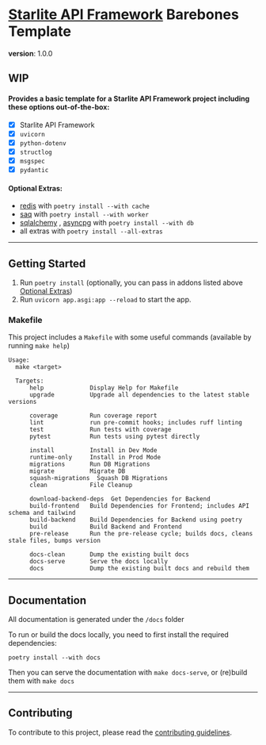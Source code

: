 # [Starlite API Framework](https://github.com/starlite-api/starlite) Barebones Template
__version__: 1.0.0

## WIP

#### Provides a basic template for a Starlite API Framework project including these options out-of-the-box:
- [x] Starlite API Framework
- [x] `uvicorn`
- [x] `python-dotenv`
- [x] `structlog`
- [x] `msgspec`
- [x] `pydantic`

#### Optional Extras:
- [redis](https://redis.io/) with `poetry install --with cache`
- [saq](https://github.com/tobymao/saq/) with `poetry install --with worker`
- [sqlalchemy](https://www.sqlalchemy.org/) , [asyncpg](https://magicstack.github.io/asyncpg/) with `poetry install --with db`
- all extras with `poetry install --all-extras`

___

## Getting Started
1. Run `poetry install` (optionally, you can pass in addons listed above [Optional Extras](#optional-extras))
2. Run `uvicorn app.asgi:app --reload` to start the app.

### Makefile
This project includes a `Makefile` with some useful commands (available by running `make help`)

```shell
Usage:
  make <target>

  Targets:
      help             Display Help for Makefile
      upgrade          Upgrade all dependencies to the latest stable versions

      coverage         Run coverage report
      lint             run pre-commit hooks; includes ruff linting
      test             Run tests with coverage
      pytest           Run tests using pytest directly

      install          Install in Dev Mode
      runtime-only     Install in Prod Mode
      migrations       Run DB Migrations
      migrate          Migrate DB
      squash-migrations  Squash DB Migrations
      clean            File Cleanup

      download-backend-deps  Get Dependencies for Backend
      build-frontend   Build Dependencies for Frontend; includes API schema and tailwind
      build-backend    Build Dependencies for Backend using poetry
      build            Build Backend and Frontend
      pre-release      Run the pre-release cycle; builds docs, cleans stale files, bumps version

      docs-clean       Dump the existing built docs
      docs-serve       Serve the docs locally
      docs             Dump the existing built docs and rebuild them
```


___

## Documentation
All documentation is generated under the `/docs` folder

To run or build the docs locally, you need to first install the required dependencies:

`poetry install --with docs`

Then you can serve the documentation with `make docs-serve`, or (re)build them with `make docs`

___

## Contributing
To contribute to this project, please read the [contributing guidelines](CONTRIBUTING.md).

